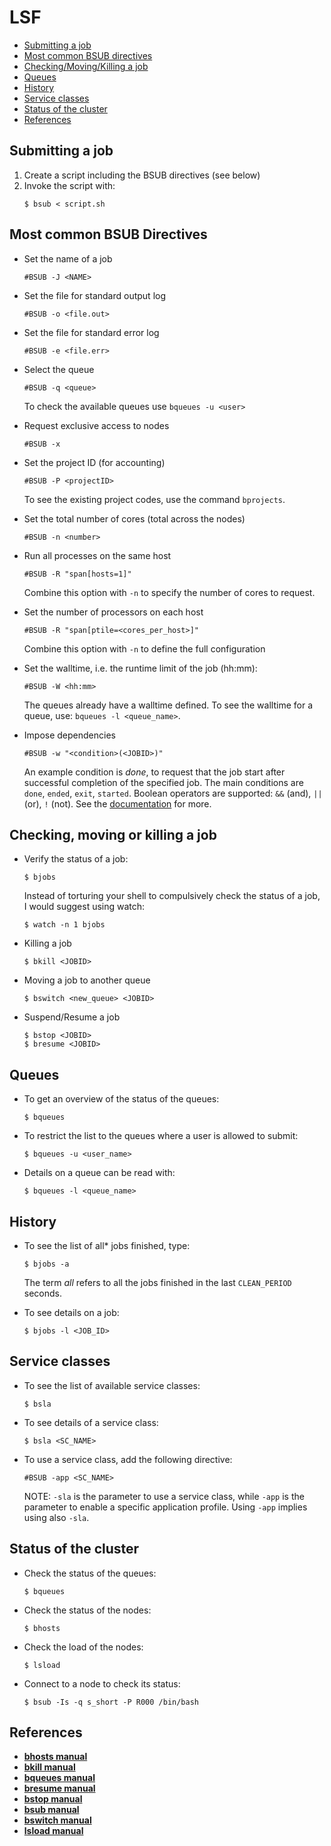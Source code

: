 # LSF

- [Submitting a job](#submitting-a-job)
- [Most common BSUB directives](#most-common-bsub-directives)
- [Checking/Moving/Killing a job](#checking-moving-or-killing-a-job)
- [Queues](#queues)
- [History](#history)
- [Service classes](#service-classes)
- [Status of the cluster](#status-of-the-cluster)
- [References](#references)


## Submitting a job

1. Create a script including the BSUB directives (see below)
2. Invoke the script with:
   ```
   $ bsub < script.sh
   ```


## Most common BSUB Directives

- Set the name of a job
  ```
  #BSUB -J <NAME>
  ```

- Set the file for standard output log
  ```
  #BSUB -o <file.out>
  ```

- Set the file for standard error log
  ```
  #BSUB -e <file.err>
  ```
  
- Select the queue
  ```
  #BSUB -q <queue>
  ```
  To check the available queues use `bqueues -u <user>`

- Request exclusive access to nodes
  ```
  #BSUB -x
  ```

- Set the project ID (for accounting)
  ```
  #BSUB -P <projectID>
  ```
  To see the existing project codes, use the command `bprojects`.

- Set the total number of cores (total across the nodes)
  ```
  #BSUB -n <number>
  ```
  
- Run all processes on the same host
  ```
  #BSUB -R "span[hosts=1]"
  ```
  Combine this option with `-n` to specify the number of cores to request.
  
- Set the number of processors on each host
  ```
  #BSUB -R "span[ptile=<cores_per_host>]"
  ```
  Combine this option with `-n` to define the full configuration
  
- Set the walltime, i.e. the runtime limit of the job (hh:mm):
  ```
  #BSUB -W <hh:mm>
  ```
  The queues already have a walltime defined. To see the walltime for a queue, use: `bqueues -l <queue_name>`.
  

- Impose dependencies
  ```
  #BSUB -w "<condition>(<JOBID>)"
  ```
  An example condition is *done*, to request that the job start after successful completion of the specified job. The main conditions are `done`, `ended`, `exit`, `started`. Boolean operators are supported: ``&&`` (and), `||` (or), `!` (not). See the [documentation](https://www.ibm.com/docs/en/spectrum-lsf/10.1.0?topic=o-w-2) for more.

## Checking, moving or killing a job

- Verify the status of a job:
  ```
  $ bjobs
  ```
  Instead of torturing your shell to compulsively check the status of a job, I would suggest using watch:
  ```
  $ watch -n 1 bjobs
  ```

- Killing a job
  ```
  $ bkill <JOBID>
  ```

- Moving a job to another queue
  ```
  $ bswitch <new_queue> <JOBID>
  ```

- Suspend/Resume a job
  ```
  $ bstop <JOBID>
  $ bresume <JOBID>
  ```

## Queues

- To get an overview of the status of the queues:
  ```
  $ bqueues
  ```
  
- To restrict the list to the queues where a user is allowed to submit:
  ```
  $ bqueues -u <user_name>
  ```

- Details on a queue can be read with:
  ```
  $ bqueues -l <queue_name>
  ```

## History

- To see the list of all* jobs finished, type:
  ```
  $ bjobs -a
  ```
  The term _all_ refers to all the jobs finished in the last `CLEAN_PERIOD` seconds.

- To see details on a job:
  ```
  $ bjobs -l <JOB_ID>
  ```
  
## Service classes

- To see the list of available service classes:
  ```
  $ bsla
  ```

- To see details of a service class:
  ```
  $ bsla <SC_NAME>
  ```

- To use a service class, add the following directive:
  ```
  #BSUB -app <SC_NAME>
  ```
  NOTE: `-sla` is the parameter to use a service class, while `-app` is the parameter to enable a specific application profile. Using `-app` implies using also `-sla`.

## Status of the cluster

- Check the status of the queues:
  ```
  $ bqueues
  ```
  
- Check the status of the nodes:
  ```
  $ bhosts
  ```

- Check the load of the nodes:
  ```
  $ lsload
  ```
  
- Connect to a node to check its status:
  ```
  $ bsub -Is -q s_short -P R000 /bin/bash
  ```

## References

- [**bhosts manual**](https://www.ibm.com/docs/en/spectrum-lsf/10.1.0?topic=reference-bhosts)
- [**bkill manual**](https://www.ibm.com/docs/en/spectrum-lsf/10.1.0?topic=reference-bkill)
- [**bqueues manual**](https://www.ibm.com/docs/en/spectrum-lsf/10.1.0?topic=reference-bqueues)
- [**bresume manual**](https://www.ibm.com/docs/en/spectrum-lsf/10.1.0?topic=reference-bresume)
- [**bstop manual**](https://www.ibm.com/docs/en/spectrum-lsf/10.1.0?topic=reference-bstop)
- [**bsub manual**](https://www.ibm.com/docs/en/spectrum-lsf/10.1.0?topic=reference-bsub)
- [**bswitch manual**](https://www.ibm.com/docs/en/spectrum-lsf/10.1.0?topic=reference-bswitch)
- [**lsload manual**](https://www.ibm.com/docs/en/spectrum-lsf/10.1.0?topic=reference-lsload)

